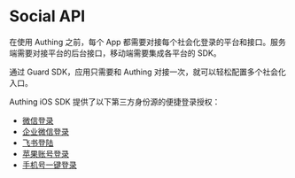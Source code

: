 # Social API

<LastUpdated/>

在使用 Authing 之前，每个 App 都需要对接每个社会化登录的平台和接口。服务端需要对接平台的后台接口，移动端需要集成各平台的 SDK。

通过 Guard SDK，应用只需要和 Authing 对接一次，就可以轻松配置多个社会化入口。

Authing iOS SDK 提供了以下第三方身份源的便捷登录授权：

- [微信登录](./wechat.md)
- [企业微信登录](./wecom.md)
- [飞书登陆](./lark.md)
- [苹果账号登录](./apple.md)
- [手机号一键登录](./oneauth.md)
